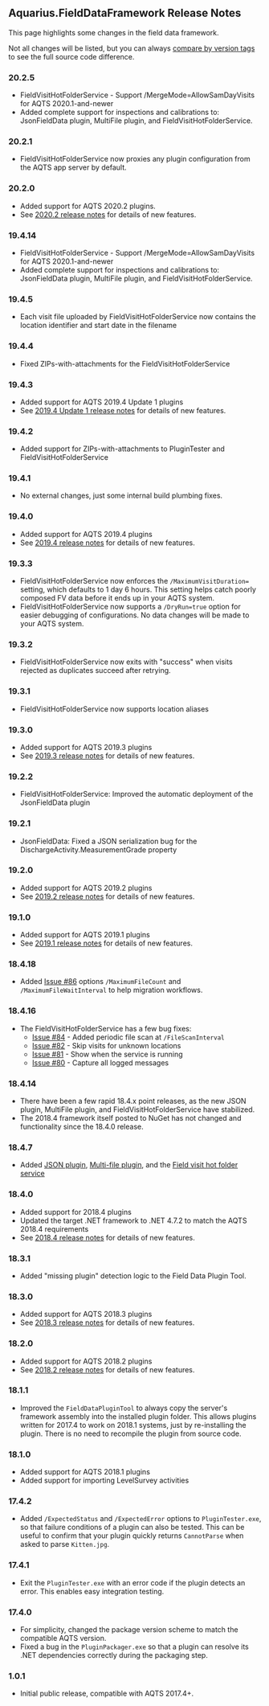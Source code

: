 ## Aquarius.FieldDataFramework Release Notes

This page highlights some changes in the field data framework.

Not all changes will be listed, but you can always [compare by version tags](https://github.com/AquaticInformatics/aquarius-field-data-framework/compare/v17.4.1...v17.4.0) to see the full source code difference.

### 20.2.5
- FieldVisitHotFolderService - Support /MergeMode=AllowSamDayVisits for AQTS 2020.1-and-newer
- Added complete support for inspections and calibrations to: JsonFieldData plugin, MultiFile plugin, and FieldVisitHotFolderService.

### 20.2.1
- FieldVisitHotFolderService now proxies any plugin configuration from the AQTS app server by default.

### 20.2.0
- Added support for AQTS 2020.2 plugins.
- See [2020.2 release notes](docs#aqts-20202---framework-version-29) for details of new features.

### 19.4.14
- FieldVisitHotFolderService - Support /MergeMode=AllowSamDayVisits for AQTS 2020.1-and-newer
- Added complete support for inspections and calibrations to: JsonFieldData plugin, MultiFile plugin, and FieldVisitHotFolderService.

### 19.4.5
- Each visit file uploaded by FieldVisitHotFolderService now contains the location identifier and start date in the filename

### 19.4.4
- Fixed ZIPs-with-attachments for the FieldVisitHotFolderService

### 19.4.3
- Added support for AQTS 2019.4 Update 1 plugins
- See [2019.4 Update 1 release notes](docs#aqts-20194-update-1---framework-version-27) for details of new features.

### 19.4.2
- Added support for ZIPs-with-attachments to PluginTester and FieldVisitHotFolderService

### 19.4.1
- No external changes, just some internal build plumbing fixes.

### 19.4.0
- Added support for AQTS 2019.4 plugins
- See [2019.4 release notes](docs#aqts-20194---framework-version-26) for details of new features.

### 19.3.3
- FieldVisitHotFolderService now enforces the `/MaximumVisitDuration=` setting, which defaults to 1 day 6 hours. This setting helps catch poorly composed FV data before it ends up in your AQTS system.
- FieldVisitHotFolderService now supports a `/DryRun=true` option for easier debugging of configurations. No data changes will be made to your AQTS system.

### 19.3.2
- FieldVisitHotFolderService now exits with "success" when visits rejected as duplicates succeed after retrying.

### 19.3.1
- FieldVisitHotFolderService now supports location aliases

### 19.3.0
- Added support for AQTS 2019.3 plugins
- See [2019.3 release notes](docs#aqts-20193---framework-version-25) for details of new features.
 
### 19.2.2
- FieldVisitHotFolderService: Improved the automatic deployment of the JsonFieldData plugin

### 19.2.1
- JsonFieldData: Fixed a JSON serialization bug for the DischargeActivity.MeasurementGrade property

### 19.2.0
- Added support for AQTS 2019.2 plugins
- See [2019.2 release notes](docs#aqts-20192---framework-version-23) for details of new features.

### 19.1.0
- Added support for AQTS 2019.1 plugins
- See [2019.1 release notes](docs#aqts-20191---framework-version-21) for details of new features.

### 18.4.18
- Added [Issue #86](https://github.com/AquaticInformatics/aquarius-field-data-framework/issues/86) options `/MaximumFileCount` and `/MaximumFileWaitInterval` to help migration workflows.

### 18.4.16
- The FieldVisitHotFolderService has a few bug fixes:
    - [Issue #84](https://github.com/AquaticInformatics/aquarius-field-data-framework/issues/84) - Added periodic file scan at `/FileScanInterval`
    - [Issue #82](https://github.com/AquaticInformatics/aquarius-field-data-framework/issues/82) - Skip visits for unknown locations
    - [Issue #81](https://github.com/AquaticInformatics/aquarius-field-data-framework/issues/81) - Show when the service is running
    - [Issue #80](https://github.com/AquaticInformatics/aquarius-field-data-framework/issues/80) - Capture all logged messages

### 18.4.14
- There have been a few rapid 18.4.x point releases, as the new JSON plugin, MultiFile plugin, and FieldVisitHotFolderService have stabilized.
- The 2018.4 framework itself posted to NuGet has not changed and functionality since the 18.4.0 release.

### 18.4.7
- Added [JSON plugin](./src/JsonFieldData/Readme.md), [Multi-file plugin](./src/MultiFile/Readme.md), and the [Field visit hot folder service](./src/FieldVisitHotFolderService/Readme.md)

### 18.4.0
- Added support for 2018.4 plugins
- Updated the target .NET framework to .NET 4.7.2 to match the AQTS 2018.4 requirements
- See [2018.4 release notes](docs#aqts-20184---framework-version-20) for details of new features.

### 18.3.1
- Added "missing plugin" detection logic to the Field Data Plugin Tool.

### 18.3.0
- Added support for AQTS 2018.3 plugins
- See [2018.3 release notes](docs#aqts-20183---framework-version-13) for details of new features.

### 18.2.0
- Added support for AQTS 2018.2 plugins
- See [2018.2 release notes](docs#aqts-20182---framework-version-12) for details of new features.

### 18.1.1
- Improved the `FieldDataPluginTool` to always copy the server's framework assembly into the installed plugin folder. This allows plugins written for 2017.4 to work on 2018.1 systems, just by re-installing the plugin. There is no need to recompile the plugin from source code.

### 18.1.0
- Added support for AQTS 2018.1 plugins
- Added support for importing LevelSurvey activities

### 17.4.2
- Added `/ExpectedStatus` and `/ExpectedError` options to `PluginTester.exe`, so that failure conditions of a plugin can also be tested. This can be useful to confirm that your plugin quickly returns `CannotParse` when asked to parse `Kitten.jpg`.

### 17.4.1
- Exit the `PluginTester.exe` with an error code if the plugin detects an error. This enables easy integration testing.

### 17.4.0
- For simplicity, changed the package version scheme to match the compatible AQTS version.
- Fixed a bug in the `PluginPackager.exe` so that a plugin can resolve its .NET dependencies correctly during the packaging step.

### 1.0.1
- Initial public release, compatible with AQTS 2017.4+.
